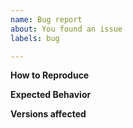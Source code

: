 ```yaml
---
name: Bug report
about: You found an issue
labels: bug

---
```


<!-- 
Please provide a clear and concise description of the bug. 

Maybe it is not a bug? Check the FAQ: https://wiki.openstreetmap.org/wiki/StreetComplete/FAQ
-->

**How to Reproduce**
<!-- Add steps to reproduce this behavior here -->

**Expected Behavior**
<!-- A clear and concise description of what you expected to happen -->

**Versions affected**
<!-- Add the Android and StreetComplete version here. Please use exact version instead of saying "latest" -->
